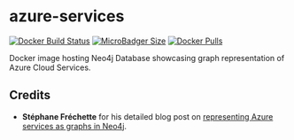 # azure-services
[![Docker Build Status](https://img.shields.io/docker/cloud/build/syedhassaanahmed/neo4j-azure-services.svg?logo=docker)](https://hub.docker.com/r/syedhassaanahmed/neo4j-azure-services/builds/) [![MicroBadger Size](https://img.shields.io/microbadger/image-size/syedhassaanahmed/neo4j-azure-services.svg?logo=docker)](https://hub.docker.com/r/syedhassaanahmed/neo4j-azure-services/tags/) [![Docker Pulls](https://img.shields.io/docker/pulls/syedhassaanahmed/neo4j-azure-services.svg?logo=docker)](https://hub.docker.com/r/syedhassaanahmed/neo4j-azure-services/)

Docker image hosting Neo4j Database showcasing graph representation of Azure Cloud Services.

## Credits
- **Stéphane Fréchette** for his detailed blog post on [representing Azure services as graphs in Neo4j](https://stephanefrechette.com/azure-cloud-services-neo4j/#.WltdHKinE2w).